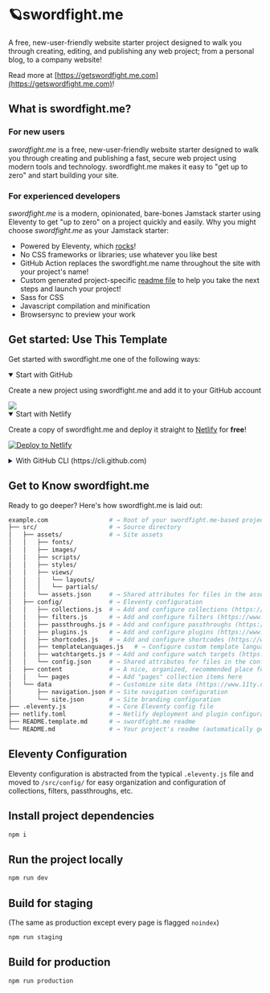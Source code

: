 # 🪐swordfight.me

A free, new-user-friendly website starter project designed to walk you through creating, editing, and publishing any web project; from a personal blog, to a company website!

Read more at [https://getswordfight.me.com](https://getswordfight.me.com)!

## What is swordfight.me?

### For new users

_swordfight.me_ is a free, new-user-friendly website starter designed to walk you through creating and publishing a fast, secure web project using modern tools and technology. swordfight.me makes it easy to "get up to zero" and start building your site.

### For experienced developers

_swordfight.me_ is a modern, opinionated, bare-bones Jamstack starter using Eleventy to get "up to zero" on a project quickly and easily.
Why you might choose _swordfight.me_ as your Jamstack starter:

* Powered by Eleventy, which [rocks](https://11ty.rocks)!
* No CSS frameworks or libraries; use whatever you like best
* GitHub Action replaces the swordfight.me name throughout the site with your project's name!
* Custom generated project-specific [readme file](https://github.com/MWDelaney/swordfight.me/blob/master/README.swordfight.me.md) to help you take the next steps and launch your project!
* Sass for CSS
* Javascript compilation and minification
* Browsersync to preview your work

## Get started: Use This Template

Get started with swordfight.me one of the following ways:

<details open>
 <summary>Start with GitHub</summary>

Create a new project using swordfight.me and add it to your GitHub account

<a href="https://github.com/MWDelaney/swordfight.me/generate">
  <img src="https://img.shields.io/badge/use%20this-template-blueviolet?logo=github&style=for-the-badge">
</a>
 </details>

<details open>
 <summary>Start with Netlify</summary>

Create a copy of swordfight.me and deploy it straight to [Netlify](https://netlify.com) for **free**!

[![Deploy to Netlify](https://www.netlify.com/img/deploy/button.svg)](https://app.netlify.com/start/deploy?repository=https://github.com/MWDelaney/swordfight.me/)

 </details>

<details>
 <summary>With GitHub CLI (https://cli.github.com)</summary>

Get started from your command line

 ```sh
  gh repo create example.com --template MWDelaney/swordfight.me
 ```

</details>

## Get to Know swordfight.me

Ready to go deeper? Here's how swordfight.me is laid out:

```sh
example.com                 # → Root of your swordfight.me-based project
├── src/                    # → Source directory
│   ├── assets/             # → Site assets
│   │   ├── fonts/
│   │   ├── images/
│   │   ├── scripts/
│   │   ├── styles/
│   │   ├── views/
│   │   │   └── layouts/
│   │   │   └── partials/
│   │   └── assets.json     # → Shared attributes for files in the assets directory
│   ├── config/             # → Eleventy configuration
│   │   ├── collections.js  # → Add and configure collections (https://www.11ty.dev/docs/collections/)
│   │   ├── filters.js      # → Add and configure filters (https://www.11ty.dev/docs/filters/)
│   │   ├── passthroughs.js # → Add and configure passthroughs (https://www.11ty.dev/docs/copy/)
│   │   ├── plugins.js      # → Add and configure plugins (https://www.11ty.dev/docs/plugins/)
│   │   ├── shortcodes.js   # → Add and configure shortcodes (https://www.11ty.dev/docs/shortcodes/)
│   │   ├── templateLanguages.js   # → Configure custom template languages (HINT: this is where swordfight.me's Sass and Javascript pipelines are set up!) (https://www.11ty.dev/docs/languages/custom/)
│   │   ├── watchtargets.js # → Add and configure watch targets (https://www.11ty.dev/docs/watch-serve/)
│   │   └── config.json     # → Shared attributes for files in the config directory
│   ├── content             # → A nice, organized, recommended place for all site content
│   │   └── pages           # → Add "pages" collection items here
│   └── data                # → Customize site data (https://www.11ty.dev/docs/data/)
│       ├── navigation.json # → Site navigation configuration
│       └── site.json       # → Site branding configuration
├── .eleventy.js            # → Core Eleventy config file
├── netlify.toml            # → Netlify deployment and plugin configuration (optional)
├── README.template.md      # → swordfight.me readme
└── README.md               # → Your project's readme (automatically generated when this template is used)
```

## Eleventy Configuration

Eleventy configuration is abstracted from the typical `.eleventy.js` file and moved to `/src/config/` for easy organization and configuration of collections, filters, passthroughs, etc.

## Install project dependencies

```bash
npm i
```

## Run the project locally

```bash
npm run dev
```

## Build for staging

(The same as production except every page is flagged `noindex`)

```bash
npm run staging
```

## Build for production

```bash
npm run production
```
